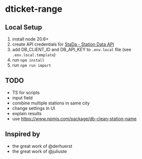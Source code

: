 # dticket-range

## Local Setup

1. install node 20.6+
1. create API credentials for [StaDa - Station Data API](https://developers.deutschebahn.com/db-api-marketplace/apis/product/stada/api/51622)
1. add DB_CLIENT_ID and DB_API_KEY to `.env.local` file (see `.env.local.template`)
1. run `npm install`
1. run `npm run import`

## TODO

- TS for scripts
- input field
- combine multiple stations in same city
- change settings in UI
- explain results
- use https://www.npmjs.com/package/db-clean-station-name

## Inspired by

- the great work of @derhuerst
- the great work of @juliuste
